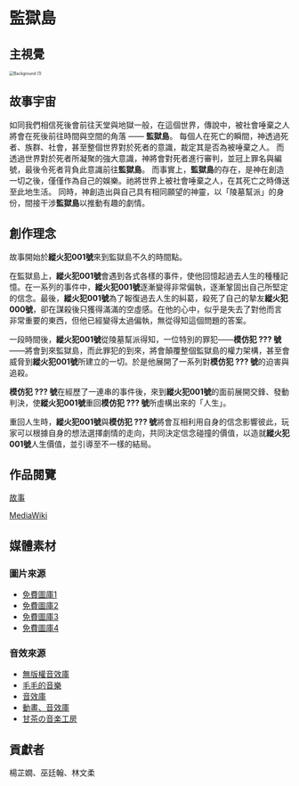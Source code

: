 # 監獄島

## 主視覺

<img src="https://i.imgur.com/ptcpnvF.png" alt="Background (1)" style="zoom:50%;" />



## 故事宇宙

如同我們相信死後會前往天堂與地獄一般，在這個世界，傳說中，被社會唾棄之人將會在死後前往時間與空間的角落 ——  **監獄島**。
每個人在死亡的瞬間，神透過死者、族群、社會，甚至整個世界對於死者的意識，裁定其是否為被唾棄之人。
而透過世界對於死者所凝聚的強大意識，神將會對死者進行審判，並冠上罪名與編號，最後令死者背負此意識前往**監獄島**。
而事實上，**監獄島**的存在，是神在創造一切之後，僅僅作為自己的娛樂。祂將世界上被社會唾棄之人，在其死亡之時傳送至此地生活。
同時，神創造出與自己具有相同願望的神靈，以「陵墓幫派」的身份，間接干涉**監獄島**以推動有趣的劇情。

## 創作理念

故事開始於**縱火犯001號**來到監獄島不久的時間點。

在監獄島上，**縱火犯001號**會遇到各式各樣的事件，使他回憶起過去人生的種種記憶。在一系列的事件中，**縱火犯001號**逐漸變得非常偏執，逐漸鞏固出自己所堅定的信念。最後，**縱火犯001號**為了報復過去人生的糾葛，殺死了自己的摯友**縱火犯000號**，卻在謀殺後只獲得滿滿的空虛感。在他的心中，似乎是失去了對他而言非常重要的東西，但他已經變得太過偏執，無從得知這個問題的答案。

一段時間後，**縱火犯001號**從陵墓幫派得知，一位特別的罪犯——**模仿犯 ??? 號**——將會到來監獄島，而此罪犯的到來，將會顛覆整個監獄島的權力架構，甚至會威脅到**縱火犯001號**所建立的一切。於是他展開了一系列對**模仿犯 ??? 號**的迫害與追殺。

**模仿犯 ??? 號**在經歷了一連串的事件後，來到**縱火犯001號**的面前展開交鋒、發動判決，使**縱火犯001號**重回**模仿犯 ??? 號**所虛構出來的「人生」。

重回人生時，**縱火犯001號**與**模仿犯 ??? 號**將會互相利用自身的信念影響彼此，玩家可以根據自身的想法選擇劇情的走向，共同決定信念碰撞的價值，以造就**縱火犯001號**人生價值，並引導至不一樣的結局。

## 作品閱覽

[故事](//link)

[MediaWiki](http://139.162.67.101/mediawiki)

## 媒體素材

### **圖片來源**

- [免費圖庫1](https://www.pexels.com/zh-tw/)
- [免費圖庫2](https://pixabay.com/)
- [免費圖庫3](https://stockup.sitebuilderreport.com/)
- [免費圖庫4](https://unsplash.com/)

### 音效來源

- [無版權音效庫](https://www.youtube.com/channel/UCorqI2EE1avwlTCekjfi0LQ)
- [毛毛的音樂](https://www.youtube.com/watch?v=8Ym1C1JNUc4)
- [音效庫](https://studio.youtube.com/channel/UCmhQudybnNIst9YFmVdQuYQ/music)
- [動畫、音效庫](https://taira-komori.jpn.org/game01tw.html)
- [甘茶の音楽工房](http://amachamusic.chagasi.com/index.html)

## 貢獻者

楊芷嫺、巫廷翰、林文柔
